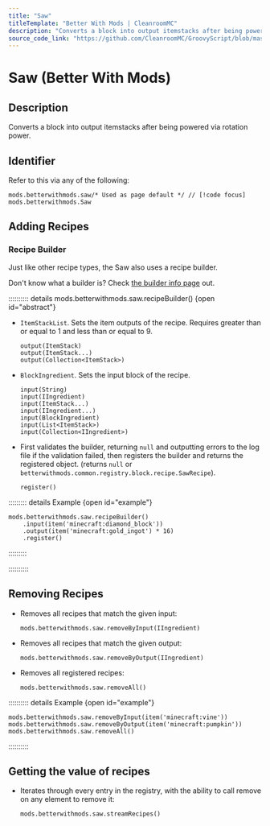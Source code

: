 ```yaml
---
title: "Saw"
titleTemplate: "Better With Mods | CleanroomMC"
description: "Converts a block into output itemstacks after being powered via rotation power."
source_code_link: "https://github.com/CleanroomMC/GroovyScript/blob/master/src/main/java/com/cleanroommc/groovyscript/compat/mods/betterwithmods/Saw.java"
---
```


# Saw (Better With Mods)

## Description

Converts a block into output itemstacks after being powered via rotation power.

## Identifier

Refer to this via any of the following:

```groovy:no-line-numbers {1}
mods.betterwithmods.saw/* Used as page default */ // [!code focus]
mods.betterwithmods.Saw
```


## Adding Recipes

### Recipe Builder

Just like other recipe types, the Saw also uses a recipe builder.

Don't know what a builder is? Check [the builder info page](../../introduction/builder.md) out.

:::::::::: details mods.betterwithmods.saw.recipeBuilder() {open id="abstract"}
- `ItemStackList`. Sets the item outputs of the recipe. Requires greater than or equal to 1 and less than or equal to 9.

    ```groovy:no-line-numbers
    output(ItemStack)
    output(ItemStack...)
    output(Collection<ItemStack>)
    ```

- `BlockIngredient`. Sets the input block of the recipe.

    ```groovy:no-line-numbers
    input(String)
    input(IIngredient)
    input(ItemStack...)
    input(IIngredient...)
    input(BlockIngredient)
    input(List<ItemStack>)
    input(Collection<IIngredient>)
    ```

- First validates the builder, returning `null` and outputting errors to the log file if the validation failed, then registers the builder and returns the registered object. (returns `null` or `betterwithmods.common.registry.block.recipe.SawRecipe`).

    ```groovy:no-line-numbers
    register()
    ```

::::::::: details Example {open id="example"}
```groovy:no-line-numbers
mods.betterwithmods.saw.recipeBuilder()
    .input(item('minecraft:diamond_block'))
    .output(item('minecraft:gold_ingot') * 16)
    .register()
```

:::::::::

::::::::::

## Removing Recipes

- Removes all recipes that match the given input:

    ```groovy:no-line-numbers
    mods.betterwithmods.saw.removeByInput(IIngredient)
    ```

- Removes all recipes that match the given output:

    ```groovy:no-line-numbers
    mods.betterwithmods.saw.removeByOutput(IIngredient)
    ```

- Removes all registered recipes:

    ```groovy:no-line-numbers
    mods.betterwithmods.saw.removeAll()
    ```

:::::::::: details Example {open id="example"}
```groovy:no-line-numbers
mods.betterwithmods.saw.removeByInput(item('minecraft:vine'))
mods.betterwithmods.saw.removeByOutput(item('minecraft:pumpkin'))
mods.betterwithmods.saw.removeAll()
```

::::::::::

## Getting the value of recipes

- Iterates through every entry in the registry, with the ability to call remove on any element to remove it:

    ```groovy:no-line-numbers
    mods.betterwithmods.saw.streamRecipes()
    ```

